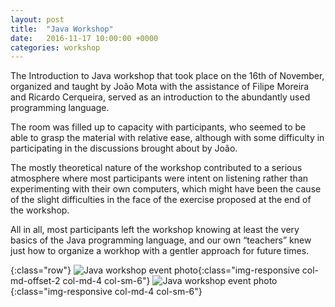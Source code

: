 ```yaml
---
layout: post
title:  "Java Workshop"
date:   2016-11-17 10:00:00 +0000
categories: workshop
---
```

The Introduction to Java workshop that took place on the 16th of November, organized and taught by João Mota with the assistance of Filipe Moreira and Ricardo Cerqueira, served as an introduction to the abundantly used programming language.

<!--more-->

The room was filled up to capacity with participants, who seemed to be able to grasp the material with relative ease, although with some difficulty in participating in the discussions brought about by João.

The mostly theoretical nature of the workshop contributed to a serious atmosphere where most participants were intent on listening rather than experimenting with their own computers, which might have been the cause of the slight difficulties in the face of the exercise proposed at the end of the workshop.

All in all, most participants left the workshop knowing at least the very basics of the Java programming language, and our own “teachers” knew just how to organize a workhop with a gentler approach for future times.

{:class="row"}
![Java workshop event photo](/assets/images/javaworkshop1.jpg){:class="img-responsive col-md-offset-2 col-md-4 col-sm-6"}
![Java workshop event photo](/assets/images/javaworkshop2.jpg){:class="img-responsive col-md-4 col-sm-6"}
